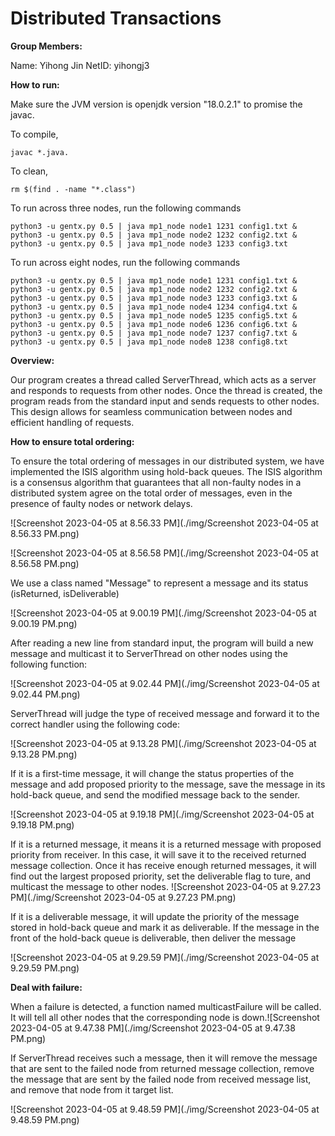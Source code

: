 # Distributed Transactions

**Group Members:**

Name: Yihong Jin
NetID: yihongj3

**How to run:**

Make sure the JVM version is openjdk version "18.0.2.1" to promise the javac.

To compile,

 `javac *.java.`

To clean,

 `rm $(find . -name "*.class")`

To run across three nodes, run the following commands

```shell
python3 -u gentx.py 0.5 | java mp1_node node1 1231 config1.txt &
python3 -u gentx.py 0.5 | java mp1_node node2 1232 config2.txt &
python3 -u gentx.py 0.5 | java mp1_node node3 1233 config3.txt
```

To run across eight nodes, run the following commands

```shell
python3 -u gentx.py 0.5 | java mp1_node node1 1231 config1.txt &
python3 -u gentx.py 0.5 | java mp1_node node2 1232 config2.txt &
python3 -u gentx.py 0.5 | java mp1_node node3 1233 config3.txt &
python3 -u gentx.py 0.5 | java mp1_node node4 1234 config4.txt &
python3 -u gentx.py 0.5 | java mp1_node node5 1235 config5.txt &
python3 -u gentx.py 0.5 | java mp1_node node6 1236 config6.txt &
python3 -u gentx.py 0.5 | java mp1_node node7 1237 config7.txt &
python3 -u gentx.py 0.5 | java mp1_node node8 1238 config8.txt
```

**Overview:**

Our program creates a thread called ServerThread, which acts as a server and responds to requests from other nodes. Once the thread is created, the program reads from the standard input and sends requests to other nodes. This design allows for seamless communication between nodes and efficient handling of requests.

**How to ensure total ordering:**

To ensure the total ordering of messages in our distributed system, we have implemented the ISIS algorithm using hold-back queues. The ISIS algorithm is a consensus algorithm that guarantees that all non-faulty nodes in a distributed system agree on the total order of messages, even in the presence of faulty nodes or network delays.

![Screenshot 2023-04-05 at 8.56.33 PM](./img/Screenshot 2023-04-05 at 8.56.33 PM.png)

![Screenshot 2023-04-05 at 8.56.58 PM](./img/Screenshot 2023-04-05 at 8.56.58 PM.png)

We use a class named "Message" to represent a message and its status (isReturned, isDeliverable)

![Screenshot 2023-04-05 at 9.00.19 PM](./img/Screenshot 2023-04-05 at 9.00.19 PM.png)

After reading a new line from standard input, the program will build a new message and multicast it to ServerThread on other nodes using the following function:

![Screenshot 2023-04-05 at 9.02.44 PM](./img/Screenshot 2023-04-05 at 9.02.44 PM.png)

ServerThread will judge the type of received message and forward it to the correct handler using the following code:

![Screenshot 2023-04-05 at 9.13.28 PM](./img/Screenshot 2023-04-05 at 9.13.28 PM.png)

If it is a first-time message, it will change the status properties of the message and add proposed priority to the message, save the message in its hold-back queue, and send the modified message back to the sender.

![Screenshot 2023-04-05 at 9.19.18 PM](./img/Screenshot 2023-04-05 at 9.19.18 PM.png)

If it is a returned message, it means it is a returned message with proposed priority from receiver. In this case, it will save it to the received returned message collection. Once it has receive enough returned messages, it will find out the largest proposed priority, set the deliverable flag to ture, and multicast the message to other nodes. ![Screenshot 2023-04-05 at 9.27.23 PM](./img/Screenshot 2023-04-05 at 9.27.23 PM.png)

If it is a deliverable message, it will update the priority of the message stored in hold-back queue and mark it as deliverable. If the message in the front of the hold-back queue is deliverable, then deliver the message

![Screenshot 2023-04-05 at 9.29.59 PM](./img/Screenshot 2023-04-05 at 9.29.59 PM.png)

**Deal with failure:**

When a failure is detected, a function named multicastFailure will be called. It will tell all other nodes that the corresponding node is down.![Screenshot 2023-04-05 at 9.47.38 PM](./img/Screenshot 2023-04-05 at 9.47.38 PM.png)

If ServerThread receives such a message, then it will remove the message that are sent to the failed node from returned message collection, remove the message that are sent by the failed node from received message list, and remove that node from it target list.

![Screenshot 2023-04-05 at 9.48.59 PM](./img/Screenshot 2023-04-05 at 9.48.59 PM.png)





